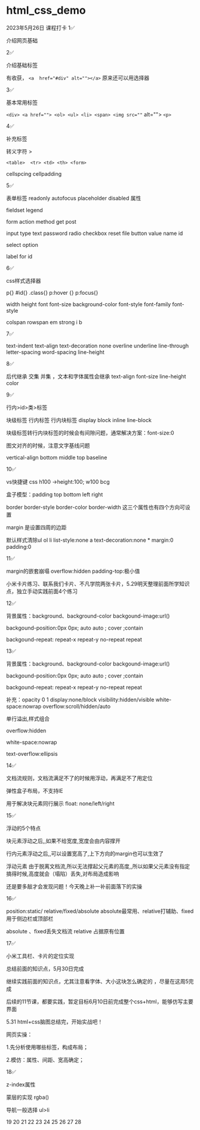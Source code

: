 # html_css_demo

2023年5月26日
课程打卡
1✅

介绍网页基础

2✅

介绍基础标签

有收获， `<a  href="#div" alt=""></a>`	原来还可以用选择器

3✅

基本常用标签

`<div> <a href=""> <ol> <ul> <li> <span> <img src=""` alt="">  `<p>`

4✅

补充标签

转义字符   &gt;

`<table>  <tr> <td> <th> <form>`

cellspcing cellpadding

5✅

表单标签   readonly  autofocus  placeholder  disabled 属性

fieldset legend

form action  method  get post

input  type  text password  radio checkbox  reset  file  button   value name  id

select option

label  for  id

6✅

css样式选择器

p{}  #id{}  .class{}  p:hover {}  p:focus{}

width  height  font   font-size  background-color   font-style  font-family  font-style

colspan rowspan   em  strong  i   b

7✅

text-indent	text-align	    text-decoration  none   overline underline  line-through  letter-spacing  word-spacing  line-height

8✅

后代继承   交集   并集    ，文本和字体属性会继承    text-align    font-size  line-height  color

9✅

行内>id>类>标签

块级标签   行内标签   行内块标签  display    block  inline   line-block

块级标签转行内块标签的时候会有间隙问题，通常解决方案：font-size:0

图文对齐的时候，注意文字基线问题

vertical-align  bottom middle  top  baseline

10✅

vs快捷键   css   h100 ->height:100;   w100    bcg

盒子模型：padding   top  bottom  left   right

border border-style  border-color border-width 这三个属性也有四个方向可设置

margin 是设置四周的边距

默认样式清除ul ol li  list-style:none    a   text-decoration:none    *  margin:0 padding:0

11✅

margin的嵌套崩塌  overflow:hidden    padding-top:极小值

小米卡片练习、联系我们卡片、不凡学院两张卡片，5.29明天整理前面所学知识点，独立手动实践前面4个练习

12✅

背景属性：background、background-color  backgound-image:url()

backgound-position:0px  0px; auto auto ; cover ;contain

backgound-repeat: repeat-x  repeat-y  no-repeat   repeat

13✅

背景属性：background、background-color  backgound-image:url()

backgound-position:0px  0px; auto auto ; cover ;contain

backgound-repeat: repeat-x  repeat-y  no-repeat   repeat

补充：opacity 0 1   display:none/block    visibility:hidden/visible  white-space:nowrap  overflow:scroll/hidden/auto

单行溢出,样式组合

overflow:hidden

white-space:nowrap

text-overflow:ellipsis

14✅

文档流规则，文档流满足不了的时候用浮动，再满足不了用定位

弹性盒子布局，不支持IE

用于解决块元素同行展示  float: none/left/right

15✅

浮动的5个特点

块元素浮动之后,,如果不给宽度,宽度会由内容撑开

行内元素浮动之后,,可以设置宽高了,上下方向的margin也可以生效了

浮动元素 由于脱离文档流,所以无法撑起父元素的高度,,所以如果父元素没有指定搞得时候,高度就会（塌陷）丢失,对布局造成影响

还是要多敲才会发现问题！今天晚上补一补前面落下的实操

16✅

position:static/ relative/fixed/absolute      absolute最常用、relative打辅助、fixed用于侧边栏或顶部栏

absolute 、fixed丢失文档流    relative 占据原有位置

17✅

小米工具栏、卡片的定位实现

总结前面的知识点，5月30日完成

继续实践前面的知识点，尤其注意看字体、大小这块怎么确定的 ，尽量在这周5完成

后续的11节课，都要实践，暂定目标6月10日前完成整个css+html，能够仿写主要界面

5.31  html+css脑图总结完，开始实战吧！

网页实操：

1.先分析使用哪些标签，构成布局；

2.模仿：属性、间距、宽高确定；

18✅

z-index属性

蒙层的实现    rgba()

导航一般选择  ul>li

19
20
21
22
23
24
25
26
27
28
